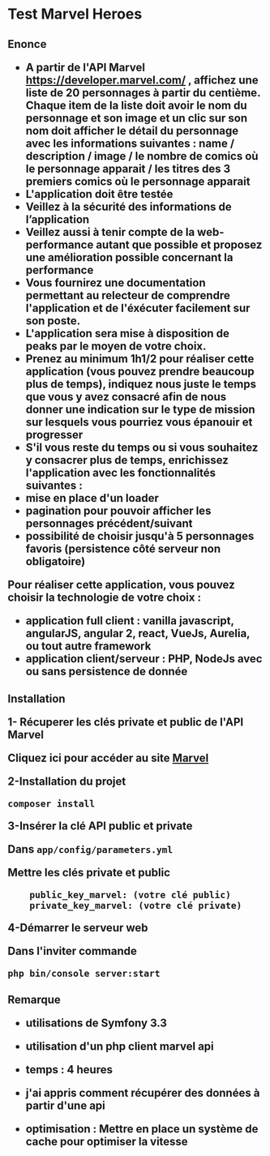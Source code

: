 <h1>Test Marvel Heroes

<h2>Enonce

 * A partir de l'API Marvel https://developer.marvel.com/ , affichez une liste de 20 personnages à partir du centième. Chaque item de la liste doit avoir le nom du personnage et son image et un clic sur son nom doit afficher le détail du personnage avec les informations suivantes : name / description / image / le nombre de comics où le personnage apparait / les titres des 3 premiers comics où le personnage apparait 
 * L'application doit être testée 
 * Veillez à la sécurité des informations de l’application 
 * Veillez aussi à tenir compte de la web-performance autant que possible et proposez une amélioration possible concernant la performance 
 * Vous fournirez une documentation permettant au relecteur de comprendre l'application et de l'éxécuter facilement sur son poste. 
 * L'application sera mise à disposition de peaks par le moyen de votre choix.
 * Prenez au minimum 1h1/2 pour réaliser cette application (vous pouvez prendre beaucoup plus de temps), indiquez nous juste le temps que vous y avez consacré afin de nous donner une indication sur le type de mission sur lesquels vous pourriez vous épanouir et progresser 
 * S'il vous reste du temps ou si vous souhaitez y consacrer plus de temps, enrichissez l'application avec les fonctionnalités suivantes :
 * mise en place d'un loader 
 * pagination pour pouvoir afficher les personnages précédent/suivant 
 * possibilité de choisir jusqu'à 5 personnages favoris (persistence côté serveur non obligatoire) 

 Pour réaliser cette application, vous pouvez choisir la technologie de votre choix : 
 * application full client : vanilla javascript, angularJS, angular 2, react, VueJs, Aurelia, ou tout autre framework 
 * application client/serveur : PHP, NodeJs avec ou sans persistence de donnée 
 

<h2>Installation

**1- Récuperer les clés private et public de l'API Marvel**

Cliquez ici pour accéder au site [Marvel](https://developer.marvel.com/)


**2-Installation du projet**

``` composer install ```

**3-Insérer la clé API public et private**

Dans ```app/config/parameters.yml```

Mettre les clés private et public

```
    public_key_marvel: (votre clé public)
    private_key_marvel: (votre clé private)
```

**4-Démarrer le serveur web**

Dans l'inviter commande

```php bin/console server:start```


<h2> Remarque 

- utilisations de Symfony 3.3

- utilisation d'un php client marvel api 

- temps : 4 heures 

- j'ai appris comment récupérer des données à partir d'une api 

- optimisation : Mettre en place un système de cache pour optimiser la vitesse

